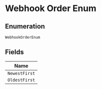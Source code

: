 
# Webhook Order Enum

## Enumeration

`WebhookOrderEnum`

## Fields

| Name |
|  --- |
| `NewestFirst` |
| `OldestFirst` |

